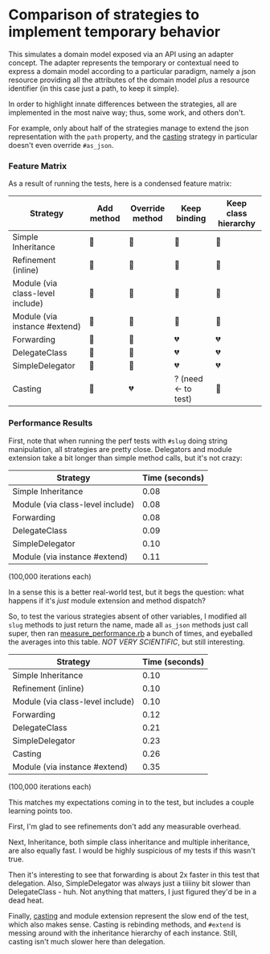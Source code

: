 # Comparison of strategies to implement temporary behavior

This simulates a domain model exposed via an API using an adapter
concept. The adapter represents the temporary or contextual need to
express a domain model according to a particular paradigm, namely a json
resource providing all the attributes of the domain model *plus* a
resource identifier (in this case just a path, to keep it simple).

In order to highlight innate differences between the strategies, all are
implemented in the most naive way; thus, some work, and others don't.

For example, only about half of the strategies manage to extend the json
representation with the `path` property, and the
[casting](https://github.com/saturnflyer/casting) strategy in particular
doesn't even override `#as_json`.

### Feature Matrix

As a result of running the tests, here is a condensed feature matrix:

Strategy                         | Add method     | Override method | Keep binding        | Keep class hierarchy
---------------------------------|----------------|-----------------|---------------------|---------------------
Simple Inheritance               | :green_heart:  | :green_heart:   | :green_heart:       | :green_heart:
Refinement (inline)              | :green_heart:  | :green_heart:   | :green_heart:       | :green_heart:
Module (via class-level include) | :green_heart:  | :green_heart:   | :green_heart:       | :green_heart:
Module (via instance #extend)    | :green_heart:  | :green_heart:   | :green_heart:       | :green_heart:
Forwarding                       | :green_heart:  | :green_heart:   | :broken_heart:      | :broken_heart:
DelegateClass                    | :green_heart:  | :green_heart:   | :broken_heart:      | :broken_heart:
SimpleDelegator                  | :green_heart:  | :green_heart:   | :broken_heart:      | :broken_heart:
Casting                          | :green_heart:  | :broken_heart:  | ? (need <- to test) | :green_heart:

### Performance Results

First, note that when running the perf tests with `#slug` doing string
manipulation, all strategies are pretty close. Delegators and module
extension take a bit longer than simple method calls, but it's not
crazy:

Strategy                         | Time (seconds)
---------------------------------|---------------
Simple Inheritance               | 0.08
Module (via class-level include) | 0.08
Forwarding                       | 0.08
DelegateClass                    | 0.09
SimpleDelegator                  | 0.10
Module (via instance #extend)    | 0.11

(100,000 iterations each)

In a sense this is a better real-world test, but it begs the question:
what happens if it's *just* module extension and method dispatch?

So, to test the various strategies absent of other variables, I modified
all `slug` methods to just return the name, made all `as_json` methods
just call super, then ran [measure_performance.rb](measure_performance.rb)
a bunch of times, and eyeballed the averages into this table. *NOT VERY
SCIENTIFIC*, but still interesting.

Strategy                         | Time (seconds)
---------------------------------|---------------
Simple Inheritance               | 0.10
Refinement (inline)              | 0.10
Module (via class-level include) | 0.10
Forwarding                       | 0.12
DelegateClass                    | 0.21
SimpleDelegator                  | 0.23
Casting                          | 0.26
Module (via instance #extend)    | 0.35

(100,000 iterations each)

This matches my expectations coming in to the test, but includes a
couple learning points too.

First, I'm glad to see refinements don't add any measurable overhead.

Next, Inheritance, both simple class inheritance and multiple
inheritance, are also equally fast. I would be highly suspicious of my
tests if this wasn't true.

Then it's interesting to see that forwarding is about 2x faster in this
test that delegation. Also, SimpleDelegator was always just a tiiiiny
bit slower than DelegateClass - huh. Not anything that matters, I just
figured they'd be in a dead heat.

Finally, [casting](https://github.com/saturnflyer/casting) and module
extension represent the slow end of the test, which also makes sense.
Casting is rebinding methods, and `#extend` is messing around with the
inheritance hierarchy of each instance. Still, casting isn't much slower
here than delegation.
